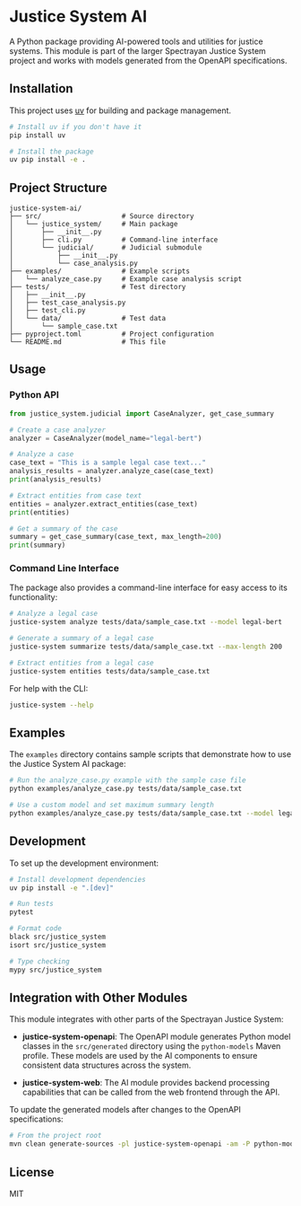 # Justice System AI

A Python package providing AI-powered tools and utilities for justice systems. This module is part of the larger Spectrayan Justice System project and works with models generated from the OpenAPI specifications.

## Installation

This project uses [uv](https://github.com/astral-sh/uv) for building and package management.

```bash
# Install uv if you don't have it
pip install uv

# Install the package
uv pip install -e .
```

## Project Structure

```
justice-system-ai/
├── src/                    # Source directory
│   └── justice_system/     # Main package
│       ├── __init__.py
│       ├── cli.py          # Command-line interface
│       └── judicial/       # Judicial submodule
│           ├── __init__.py
│           └── case_analysis.py
├── examples/               # Example scripts
│   └── analyze_case.py     # Example case analysis script
├── tests/                  # Test directory
│   ├── __init__.py
│   ├── test_case_analysis.py
│   ├── test_cli.py
│   └── data/               # Test data
│       └── sample_case.txt
├── pyproject.toml          # Project configuration
└── README.md               # This file
```

## Usage

### Python API

```python
from justice_system.judicial import CaseAnalyzer, get_case_summary

# Create a case analyzer
analyzer = CaseAnalyzer(model_name="legal-bert")

# Analyze a case
case_text = "This is a sample legal case text..."
analysis_results = analyzer.analyze_case(case_text)
print(analysis_results)

# Extract entities from case text
entities = analyzer.extract_entities(case_text)
print(entities)

# Get a summary of the case
summary = get_case_summary(case_text, max_length=200)
print(summary)
```

### Command Line Interface

The package also provides a command-line interface for easy access to its functionality:

```bash
# Analyze a legal case
justice-system analyze tests/data/sample_case.txt --model legal-bert

# Generate a summary of a legal case
justice-system summarize tests/data/sample_case.txt --max-length 200

# Extract entities from a legal case
justice-system entities tests/data/sample_case.txt
```

For help with the CLI:

```bash
justice-system --help
```

## Examples

The `examples` directory contains sample scripts that demonstrate how to use the Justice System AI package:

```bash
# Run the analyze_case.py example with the sample case file
python examples/analyze_case.py tests/data/sample_case.txt

# Use a custom model and set maximum summary length
python examples/analyze_case.py tests/data/sample_case.txt --model legal-bert --max-summary-length 150
```

## Development

To set up the development environment:

```bash
# Install development dependencies
uv pip install -e ".[dev]"

# Run tests
pytest

# Format code
black src/justice_system
isort src/justice_system

# Type checking
mypy src/justice_system
```

## Integration with Other Modules

This module integrates with other parts of the Spectrayan Justice System:

- **justice-system-openapi**: The OpenAPI module generates Python model classes in the `src/generated` directory using the `python-models` Maven profile. These models are used by the AI components to ensure consistent data structures across the system.

- **justice-system-web**: The AI module provides backend processing capabilities that can be called from the web frontend through the API.

To update the generated models after changes to the OpenAPI specifications:

```bash
# From the project root
mvn clean generate-sources -pl justice-system-openapi -am -P python-models
```

## License

MIT
